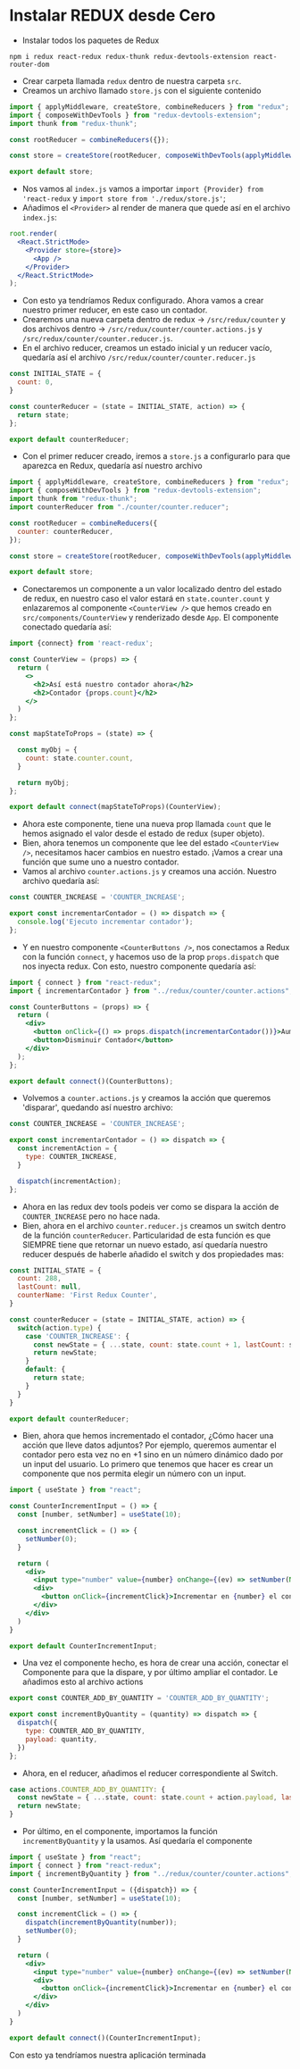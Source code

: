 # Instalar REDUX desde Cero

- Instalar todos los paquetes de Redux
```npm
npm i redux react-redux redux-thunk redux-devtools-extension react-router-dom
```
- Crear carpeta llamada `redux` dentro de nuestra carpeta `src`.
- Creamos un archivo llamado `store.js` con el siguiente contenido
```js
import { applyMiddleware, createStore, combineReducers } from "redux";
import { composeWithDevTools } from "redux-devtools-extension";
import thunk from "redux-thunk";

const rootReducer = combineReducers({});

const store = createStore(rootReducer, composeWithDevTools(applyMiddleware(thunk)));

export default store;
```
- Nos vamos al `index.js` vamos a importar `import {Provider} from 'react-redux` y `import store from './redux/store.js'`;
- Añadimos el `<Provider>` al render de manera que quede así en el archivo `index.js`:
```jsx
root.render(
  <React.StrictMode>
    <Provider store={store}>
      <App />
    </Provider>
  </React.StrictMode>
);
```
- Con esto ya tendríamos Redux configurado. Ahora vamos a crear nuestro primer reducer, en este caso un contador.
- Crearemos una nueva carpeta dentro de redux -> `/src/redux/counter` y dos archivos dentro -> `/src/redux/counter/counter.actions.js` y `/src/redux/counter/counter.reducer.js`.
- En el archivo reducer, creamos un estado inicial y un reducer vacío, quedaría así el archivo `/src/redux/counter/counter.reducer.js`
```js
const INITIAL_STATE = {
  count: 0,
}

const counterReducer = (state = INITIAL_STATE, action) => {
  return state;
};

export default counterReducer;
```
- Con el primer reducer creado, iremos a `store.js` a configurarlo para que aparezca en Redux, quedaría así nuestro archivo
```js
import { applyMiddleware, createStore, combineReducers } from "redux";
import { composeWithDevTools } from "redux-devtools-extension";
import thunk from "redux-thunk";
import counterReducer from "./counter/counter.reducer";

const rootReducer = combineReducers({
  counter: counterReducer,
});

const store = createStore(rootReducer, composeWithDevTools(applyMiddleware(thunk)));

export default store;
```
- Conectaremos un componente a un valor localizado dentro del estado de redux, en nuestro caso el valor estará en `state.counter.count` y enlazaremos al componente `<CounterView />` que hemos creado en `src/components/CounterView` y renderizado desde `App`. El componente conectado quedaría así:
```jsx
import {connect} from 'react-redux';

const CounterView = (props) => {
  return (
    <>
      <h2>Así está nuestro contador ahora</h2>
      <h2>Contador {props.count}</h2>
    </>
  )
};

const mapStateToProps = (state) => {

  const myObj = {
    count: state.counter.count,
  }

  return myObj;
};

export default connect(mapStateToProps)(CounterView);
```
- Ahora este componente, tiene una nueva prop llamada `count` que le hemos asignado el valor desde el estado de redux (super objeto).
- Bien, ahora tenemos un componente que lee del estado `<CounterView />`, necesitamos hacer cambios en nuestro estado. ¡Vamos a crear una función que sume uno a nuestro contador.
- Vamos al archivo `counter.actions.js` y creamos una acción. Nuestro archivo quedaría así:
```js
const COUNTER_INCREASE = 'COUNTER_INCREASE';

export const incrementarContador = () => dispatch => {
  console.log('Ejecuto incrementar contador');
};
```
- Y en nuestro componente `<CounterButtons />`, nos conectamos a Redux con la función `connect`, y hacemos uso de la prop `props.dispatch` que nos inyecta redux. Con esto, nuestro componente quedaría así:
```jsx
import { connect } from "react-redux";
import { incrementarContador } from "../redux/counter/counter.actions";

const CounterButtons = (props) => {
  return (
    <div>
      <button onClick={() => props.dispatch(incrementarContador())}>Aumentar Contador</button>
      <button>Disminuir Contador</button>
    </div>
  );
};

export default connect()(CounterButtons);
```
- Volvemos a `counter.actions.js` y creamos la acción que queremos 'disparar', quedando así nuestro archivo:
```jsx
const COUNTER_INCREASE = 'COUNTER_INCREASE';

export const incrementarContador = () => dispatch => {
  const incrementAction = {
    type: COUNTER_INCREASE,
  }

  dispatch(incrementAction);
};
```
- Ahora en las redux dev tools podeis ver como se dispara la acción de `COUNTER_INCREASE` pero no hace nada.
- Bien, ahora en el archivo `counter.reducer.js` creamos un switch dentro de la función `counterReducer`. Particularidad de esta función es que SIEMPRE tiene que retornar un nuevo estado, así quedaría nuestro reducer después de haberle añadido el switch y dos propiedades mas:
```jsx
const INITIAL_STATE = {
  count: 288,
  lastCount: null,
  counterName: 'First Redux Counter',
}

const counterReducer = (state = INITIAL_STATE, action) => {
  switch(action.type) {
    case 'COUNTER_INCREASE': {
      const newState = { ...state, count: state.count + 1, lastCount: state.count };
      return newState;
    }
    default: {
      return state;
    }
  }
}

export default counterReducer;
```
- Bien, ahora que hemos incrementado el contador, ¿Cómo hacer una acción que lleve datos adjuntos? Por ejemplo, queremos aumentar el contador pero esta vez no en +1 sino en un número dinámico dado por un input del usuario. Lo primero que tenemos que hacer es crear un componente que nos permita elegir un número con un input.

```jsx
import { useState } from "react";

const CounterIncrementInput = () => {
  const [number, setNumber] = useState(10);

  const incrementClick = () => {
    setNumber(0);
  }

  return (
    <div>
      <input type="number" value={number} onChange={(ev) => setNumber(Number(ev.target.value))} />
      <div>
        <button onClick={incrementClick}>Incrementar en {number} el contador</button>
      </div>
    </div>
  )
}

export default CounterIncrementInput;
```

- Una vez el componente hecho, es hora de crear una acción, conectar el Componente para que la dispare, y por último ampliar el contador. Le añadimos esto al archivo actions
```js
export const COUNTER_ADD_BY_QUANTITY = 'COUNTER_ADD_BY_QUANTITY';

export const incrementByQuantity = (quantity) => dispatch => {
  dispatch({
    type: COUNTER_ADD_BY_QUANTITY,
    payload: quantity,
  })
};
```

- Ahora, en el reducer, añadimos el reducer correspondiente al Switch.
```js
case actions.COUNTER_ADD_BY_QUANTITY: {
  const newState = { ...state, count: state.count + action.payload, lastCount: state.count };
  return newState;
}
```
- Por último, en el componente, importamos la función `incrementByQuantity` y la usamos. Así quedaría el componente
```jsx
import { useState } from "react";
import { connect } from "react-redux";
import { incrementByQuantity } from "../redux/counter/counter.actions";

const CounterIncrementInput = ({dispatch}) => {
  const [number, setNumber] = useState(10);

  const incrementClick = () => {
    dispatch(incrementByQuantity(number));
    setNumber(0);
  }

  return (
    <div>
      <input type="number" value={number} onChange={(ev) => setNumber(Number(ev.target.value))} />
      <div>
        <button onClick={incrementClick}>Incrementar en {number} el contador</button>
      </div>
    </div>
  )
}

export default connect()(CounterIncrementInput);
```

Con esto ya tendríamos nuestra aplicación terminada
